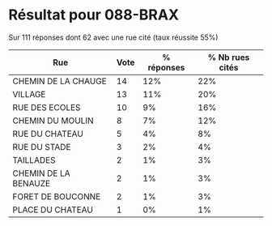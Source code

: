 # Résultat pour 088-BRAX

Sur 111 réponses dont 62 avec une rue cité (taux réussite 55%)

| Rue | Vote | % réponses | % Nb rues cités|
|-----|------|------------|----------------|
| CHEMIN DE LA CHAUGE | 14 | 12% | 22%|
| VILLAGE | 13 | 11% | 20%|
| RUE DES ECOLES | 10 | 9% | 16%|
| CHEMIN DU MOULIN | 8 | 7% | 12%|
| RUE DU CHATEAU | 5 | 4% | 8%|
| RUE DU STADE | 3 | 2% | 4%|
| TAILLADES | 2 | 1% | 3%|
| CHEMIN DE LA BENAUZE | 2 | 1% | 3%|
| FORET DE BOUCONNE | 2 | 1% | 3%|
| PLACE DU CHATEAU | 1 | 0% | 1%|
